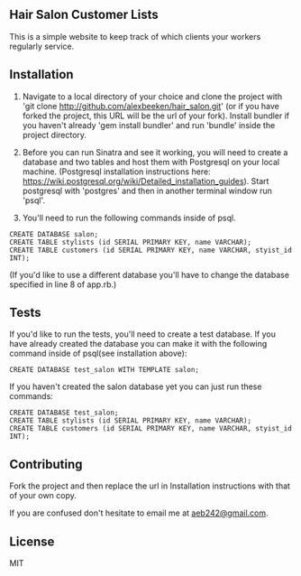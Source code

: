 ## Hair Salon Customer Lists

This is a simple website to keep track of which clients your workers regularly service.

## Installation

1. Navigate to a local directory of your choice and clone the project with 'git clone http://github.com/alexbeeken/hair_salon.git' (or if you have forked the project, this URL will be the url of your fork). Install bundler if you haven't already 'gem install bundler' and run 'bundle' inside the project directory.

2. Before you can run Sinatra and see it working, you will need to create a database and two tables and host them with Postgresql on your local machine. (Postgresql installation instructions here: https://wiki.postgresql.org/wiki/Detailed_installation_guides). Start postgresql with 'postgres' and then in another terminal window run 'psql'.

3. You'll need to run the following commands inside of psql.

```
CREATE DATABASE salon;
CREATE TABLE stylists (id SERIAL PRIMARY KEY, name VARCHAR);
CREATE TABLE customers (id SERIAL PRIMARY KEY, name VARCHAR, styist_id INT);
```

(If you'd like to use a different database you'll have to change the database specified in line 8 of app.rb.)

## Tests

If you'd like to run the tests, you'll need to create a test database. If you have already created the database you can make it with the following command inside of psql(see installation above):

```
CREATE DATABASE test_salon WITH TEMPLATE salon;
```

If you haven't created the salon database yet you can just run these commands:

```
CREATE DATABASE test_salon;
CREATE TABLE stylists (id SERIAL PRIMARY KEY, name VARCHAR);
CREATE TABLE customers (id SERIAL PRIMARY KEY, name VARCHAR, styist_id INT);
```

## Contributing

Fork the project and then replace the url in Installation instructions with that of your own copy.

If you are confused don't hesitate to email me at aeb242@gmail.com.

## License

MIT
